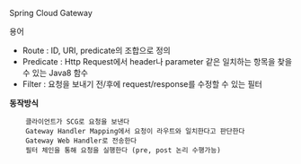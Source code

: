 Spring Cloud Gateway

용어
 - Route : ID, URI, predicate의 조합으로 정의
 - Predicate : Http Request에서 header나 parameter 같은 일치하는 항목을 찾을 수 있는 Java8 함수
 - Filter : 요청을 보내기 전/후에 request/response를 수정할 수 있는 필터


**동작방식**

```
    클라이언트가 SCG로 요청을 보낸다
    Gateway Handler Mapping에서 요청이 라우트와 일치한다고 판단한다  
    Gateway Web Handler로 전송한다
    필터 체인을 통해 요청을 실행한다 (pre, post 논리 수행가능)
```

